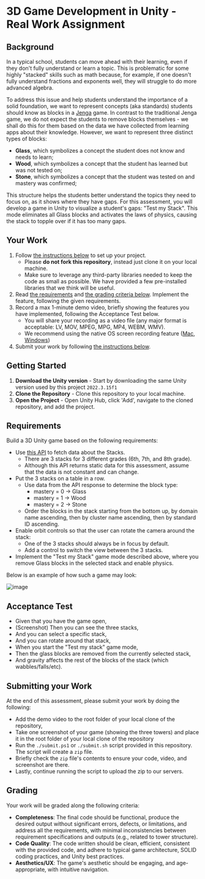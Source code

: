 # 3D Game Development in Unity - Real Work Assignment

## Background

In a typical school, students can move ahead with their learning, even if they don't fully understand or learn a topic. This is problematic for some highly "stacked" skills such as math because, for example, if one doesn't fully understand fractions and exponents well, they will struggle to do more advanced algebra.

To address this issue and help students understand the importance of a solid foundation, we want to represent concepts (aka standards) students should know as blocks in a [Jenga](https://jengathreejs.netlify.app/) game. In contrast to the traditional Jenga game, we do not expect the students to remove blocks themselves - we shall do this for them based on the data we have collected from learning apps about their knowledge. However, we want to represent three distinct types of blocks:
* **Glass**, which symbolizes a concept the student does not know and needs to learn;
* **Wood**, which symbolizes a concept that the student has learned but was not tested on;
* **Stone**, which symbolizes a concept that the student was tested on and mastery was confirmed;

This structure helps the students better understand the topics they need to focus on, as it shows where they have gaps. For this assessment, you will develop a game in Unity to visualize a student's gaps: "Test my Stack". This mode eliminates all Glass blocks and activates the laws of physics, causing the stack to topple over if it has too many gaps.

## Your Work

1. Follow [the instructions below](#getting-started) to set up your project. 
    * Please **do not fork this repository**, instead just clone it on your local machine.
    * Make sure to leverage any third-party libraries needed to keep the code as small as possible. We have provided a few pre-installed libraries that we think will be useful.
2. Read [the requirements](#requirements) and [the grading criteria below](#grading). Implement the feature, following the given requirements.
3. Record a max 1-minute demo video, briefly showing the features you have implemented, following the Acceptance Test below. 
    * You will share your recording as a video file (any major format is acceptable: LV, MOV, MPEG, MPG, MP4, WEBM, WMV).
    * We recommend using the native OS screen recording feature ([Mac](https://support.apple.com/en-us/102618), [Windows](https://www.microsoft.com/en-us/windows/learning-center/how-to-record-screen-windows-11))
4. Submit your work by following [the instructions below](#submitting-your-work).

## Getting Started
1. **Download the Unity version** - Start by downloading the same Unity version used by this project ```2022.3.15f1```
2. **Clone the Repository** - Clone this repository to your local machine.
3. **Open the Project** - Open Unity Hub, click 'Add', navigate to the cloned repository, and add the project.

## Requirements

Build a 3D Unity game based on the following requirements:
* Use [this API](https://ga1vqcu3o1.execute-api.us-east-1.amazonaws.com/Assessment/stack) to fetch data about the Stacks. 
    * There are 3 stacks for 3 different grades (6th, 7th, and 8th grade).
    * Although this API returns static data for this assessment, assume that the data is not constant and can change.
* Put the 3 stacks on a table in a row.
    * Use data from the API response to determine the block type:
        * mastery = 0 → Glass
        * mastery = 1 → Wood
        * mastery = 2 → Stone
    * Order the blocks in the stack starting from the bottom up, by domain name ascending, then by cluster name ascending, then by standard ID ascending.
* Enable orbit controls so that the user can rotate the camera around the stack:
    * One of the 3 stacks should always be in focus by default.
    * Add a control to switch the view between the 3 stacks.
* Implement the "Test my Stack" game mode described above, where you remove Glass blocks in the selected stack and enable physics.

Below is an example of how such a game may look:

![image](https://github.com/user-attachments/assets/f69562d2-37b6-42eb-a0e4-b7f5fd354b9e)

## Acceptance Test
- Given that you have the game open,
- (Screenshot) Then you can see the three stacks,
- And you can select a specific stack,
- And you can rotate around that stack,
- When you start the "Test my stack" game mode,
- Then the glass blocks are removed from the currently selected stack,
- And gravity affects the rest of the blocks of the stack (which wabbles/falls/etc).

## Submitting your Work
At the end of this assessment, please submit your work by doing the following:
* Add the demo video to the root folder of your local clone of the repository,
* Take one screenshot of your game (showing the three towers) and place it in the root folder of your local clone of the repository
* Run the `./submit.ps1` or `./submit.sh` script provided in this repository. The script will create a `zip` file.
* Briefly check the `zip` file's contents to ensure your code, video, and screenshot are there.
* Lastly, continue running the script to upload the zip to our servers.

## Grading

Your work will be graded along the following criteria:
* **Completeness**: The final code should be functional, produce the desired output without significant errors, defects, or limitations, and address all the requirements, with minimal inconsistencies between requirement specifications and outputs (e.g., related to tower structure).
* **Code Quality**: The code written should be clean, efficient, consistent with the provided code, and adhere to typical game architecture, SOLID coding practices, and Unity best practices.
* **Aesthetics/UX**: The game's aesthetic should be engaging, and age-appropriate, with intuitive navigation.




